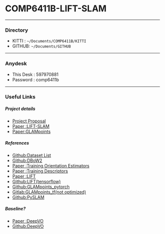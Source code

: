 # COMP6411B-LIFT-SLAM
-----------------------------------
### Directory
- KITTI : ```~/Documents/COMP6411B/KITTI```
- GITHUB: ```~/Documents/GITHUB```
-----------------------------------
### Anydesk
- This Desk : 597970881
- Password : comp6411b
-----------------------------------
### Useful Links
##### Project details
- [Project Proposal](https://docs.google.com/document/d/1VT4LuWXs3p1wdCg1wgFVtcjLj78ZTWRq_PWc5E-sGaw/edit)
- [Paper :LIFT-SLAM](https://arxiv.org/pdf/2104.00099.pdf)
- [Paper:GLAMpoints](https://openaccess.thecvf.com/content_ICCV_2019/papers/Truong_GLAMpoints_Greedily_Learned_Accurate_Match_Points_ICCV_2019_paper.pdf)
##### References
- [Github:Dataset List](https://github.com/youngguncho/awesome-slam-datasets#urban)
- [Github:DBoW2](https://github.com/dorian3d/DBoW2)
- [Paper :Training Orientation Estimators](https://openaccess.thecvf.com/content_cvpr_2016/papers/Yi_Learning_to_Assign_CVPR_2016_paper.pdf)
- [Paper :Training Descriptors](https://ieeexplore.ieee.org/stamp/stamp.jsp?arnumber=4269996)
- [Paper :LIFT](https://link.springer.com/content/pdf/10.1007%2F978-3-319-46466-4_28.pdf)
- [Github:LIFT(tensorflow)](https://github.com/cvlab-epfl/tf-lift)
- [Github:GLAMpoints_pytorch](https://github.com/PruneTruong/GLAMpoints_pytorch)
- [Gitlab:GLAMpoints_tf(not optimized)](https://gitlab.com/retinai_sandro/glampoints/-/tree/master)
- [Github:PySLAM](https://github.com/luigifreda/pyslam)
##### Baseline?
- [Paper :DeepVO](https://arxiv.org/pdf/1709.06841.pdf)
- [Github:DeepVO](https://github.com/ChiWeiHsiao/DeepVO-pytorch)
